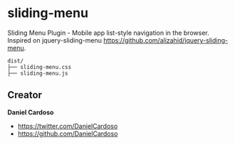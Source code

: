 sliding-menu
============

Sliding Menu Plugin - Mobile app list-style navigation in the browser.
Inspired on jquery-sliding-menu <https://github.com/alizahid/jquery-sliding-menu>.

```
dist/
├── sliding-menu.css
├── sliding-menu.js
```

## Creator

**Daniel Cardoso**

- <https://twitter.com/DanielCardoso>
- <https://github.com/DanielCardoso>
